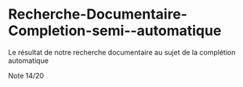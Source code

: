 # Recherche-Documentaire-Completion-semi--automatique
Le résultat de notre recherche documentaire au sujet de la complétion automatique

Note 14/20
